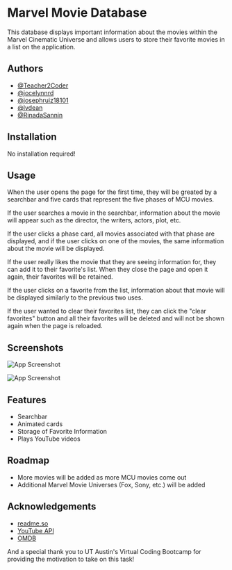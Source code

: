 
# Marvel Movie Database

This database displays important information about the movies within the Marvel Cinematic Universe and allows users to store their favorite movies in a list on the application. 


## Authors

- [@Teacher2Coder](https://www.github.com/Teacher2Coder)
- [@jocelynnrd](https://www.github.com/jocelynnrd)
- [@josephruiz18101](https://www.github.com/josephruiz18101)
- [@lvdean](https://www.github.com/lvdean)
- [@RinadaSannin](https://www.github.com/RinadaSannin)



## Installation

No installation required!
    
## Usage

When the user opens the page for the first time, they will be greated by a searchbar and five cards that represent the five phases of MCU movies.

If the user searches a movie in the searchbar, information about the movie will appear such as the director, the writers, actors, plot, etc.

If the user clicks a phase card, all movies associated with that phase are displayed, and if the user clicks on one of the movies, the same information about the movie will be displayed.

If the user really likes the movie that they are seeing information for, they can add it to their favorite's list. When they close the page and open it again, their favorites will be retained.

If the user clicks on a favorite from the list, information about that movie will be displayed similarly to the previous two uses.

If the user wanted to clear their favorites list, they can click the "clear favorites" button and all their favorites will be deleted and will not be shown again when the page is reloaded.
## Screenshots

![App Screenshot](https://via.placeholder.com/468x300?text=App+Screenshot+Here)

![App Screenshot](https://via.placeholder.com/468x300?text=App+Screenshot+Here)

## Features

- Searchbar
- Animated cards
- Storage of Favorite Information
- Plays YouTube videos



## Roadmap

- More movies will be added as more MCU movies come out
- Additional Marvel Movie Universes (Fox, Sony, etc.) will be added


## Acknowledgements

 - [readme.so](https://readme.so/editor)
 - [YouTube API](https://developers.google.com/youtube/v3)
 - [OMDB](https://www.omdbapi.com/)

 And a special thank you to UT Austin's Virtual Coding Bootcamp for providing the motivation to take on this task!

